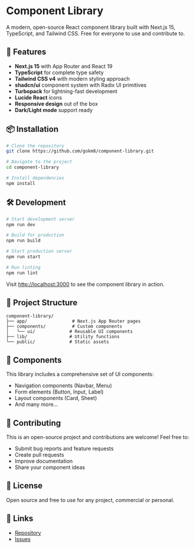 # Component Library

A modern, open-source React component library built with Next.js 15, TypeScript, and Tailwind CSS. Free for everyone to use and contribute to.

## 🚀 Features

- **Next.js 15** with App Router and React 19
- **TypeScript** for complete type safety
- **Tailwind CSS v4** with modern styling approach
- **shadcn/ui** component system with Radix UI primitives
- **Turbopack** for lightning-fast development
- **Lucide React** icons
- **Responsive design** out of the box
- **Dark/Light mode** support ready

## 📦 Installation

```bash
# Clone the repository
git clone https://github.com/gokm8/component-library.git

# Navigate to the project
cd component-library

# Install dependencies
npm install
```

## 🛠️ Development

```bash
# Start development server
npm run dev

# Build for production
npm run build

# Start production server
npm run start

# Run linting
npm run lint
```

Visit [http://localhost:3000](http://localhost:3000) to see the component library in action.

## 📁 Project Structure

```
component-library/
├── app/                 # Next.js App Router pages
├── components/          # Custom components
│   └── ui/             # Reusable UI components
├── lib/                # Utility functions
└── public/             # Static assets
```

## 🎨 Components

This library includes a comprehensive set of UI components:

- Navigation components (Navbar, Menu)
- Form elements (Button, Input, Label)
- Layout components (Card, Sheet)
- And many more...

## 🤝 Contributing

This is an open-source project and contributions are welcome! Feel free to:

- Submit bug reports and feature requests
- Create pull requests
- Improve documentation
- Share your component ideas

## 📄 License

Open source and free to use for any project, commercial or personal.

## 🔗 Links

- [Repository](https://github.com/gokm8/component-library)
- [Issues](https://github.com/gokm8/component-library/issues)